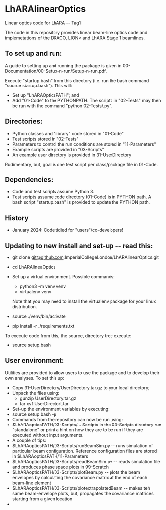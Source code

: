 # LhARAlinearOptics
Linear optics code for LhARA -- Tag1

The code in this repository provides linear beam-line optics code and implemetations of the DRACO, LION< and LhARA Stage 1 beamlines.  

## To set up and run:
A guide to setting up and running the package is given in 00-Documentation/00-Setup-n-run/Setup-n-run.pdf.

Execute "startup.bash" from this directory (i.e. run the bash command "source startup.bash").  This will:
  * Set up "LhARAOpticsPATH"; and
  * Add "01-Code" to the PYTHONPATH.  The scripts in "02-Tests" may then be run with the command "python 02-Tests/<filename>.py".

## Directories:
 * Python classes and "library" code stored in "01-Code"
 * Test scripts stored in "02-Tests"
 * Parameters to control the run conditions are stored in "11-Parameters"
 * Example scripts are provided in "03-Scripts"
 * An example user directory is provided in 31-UserDirectory

Rudimentary, but, goal is one test script per class/package file in 01-Code.

## Dependencies:
 * Code and test scripts assume Python 3.  
 * Test scripts assume code directory (01-Code) is in PYTHON path.  A bash script "startup.bash" is provided to update the PYTHON path.

## History
 * January 2024:  Code tidied for "users"/co-developers!

## Updating to new install and set-up -- read this:
 * git clone git@github.com:ImperialCollegeLondon/LhARAlinearOptics.git
 * cd LhARAlineaOptics
 * Set up a virtual environment.  Possible commands:
   - python3 -m venv venv
   - virtualenv venv <br />
   
   Note that you may need to install the virtualenv package for your linux
   distribution.
 * source ./venv/bin/activate
 * pip install -r ./requirements.txt

To execute code from this, the source, directory tree execute:
 * source setup.bash                

## User environment:

Utilities are provided to allow users to use the package and to develop their own analyses.  To set this up:

 * Copy 31-UserDirectory/UserDirectory.tar.gz to your local directory;
 * Unpack the files using:
   * gunzip UserDirectory.tar.gz
   * tar xvf UserDirectort.tar
 * Set-up the environment variables by executing:
  * source setup.bash -p <path to LhARAlinearOptics>
 * Commands from the repository can now be run using:
  * $LhARAopticsPATH/03-Scripts/...
  Scrtipts in the 03-Scripts directory run "standalone" or print a hint on how they are to be run if they are executed without input arguments.
 * A couple of tips:
  * $LhARAopticsPATH/03-Scripts/runBeamSim.py -- runs simulation of particular beam configuration.  Reference configuration files are stored in $LhARAopticsPATH/11-Parameters
  * $LhARAopticsPATH/03-Scripts/readBeamSim.py -- reads simulation file and produces phase space plots in 99-Scratch
  * $LhARAopticsPATH/03-Scripts/plotBeam.py -- plots the beam envelopes by calculating the covariance matrix at the end of each beam-line element
  * $LhARAopticsPATH/03-Scripts/plotextrapolatedBeam -- makes teh same beam-envelope plots, but, propagates the covariance matrices starting from a given location
  * 

